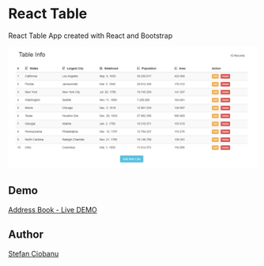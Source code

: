 # React Table

React Table App created with React and Bootstrap

![](https://github.com/stefan002377/reactjs-table/blob/master/public/reactjstable.png)

## Demo
[Address Book - Live DEMO](http://www.stefanciobanu.com/reactjs-table)

## Author
[Stefan Ciobanu](http://www.stefanciobanu.com)
